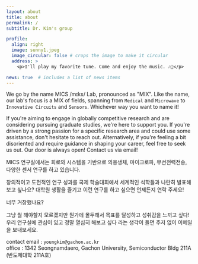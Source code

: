 ```yaml
---
layout: about
title: about
permalink: /
subtitle: Dr. Kim's group

profile:
  align: right
  image: sunny1.jpeg
  image_circular: false # crops the image to make it circular
  address: >
    <p>I'll play my favorite tune. Come and enjoy the music. 🎶🎵</p>

news: true  # includes a list of news items
---
```


We go by the name MICS /mɪks/ Lab, pronounced as "MIX". Like the name, our lab's focus is a MIX of fields, spanning from `Medical` and `Microwave` to `Innovative Circuits` and `Sensors`. Whichever way you want to name it!

If you're aiming to engage in globally competitive research and are considering pursuing graduate studies, we're here to support you. If you're driven by a strong passion for a specific research area and could use some assistance, don't hesitate to reach out. Alternatively, if you're feeling a bit disoriented and require guidance in shaping your career, feel free to seek us out. Our door is always open! Contact us via email!

MICS 연구실에서는 회로와 시스템을 기반으로 의용생체, 마이크로파, 무선전력전송, 다양한 센서 연구를 하고 있습니다. 

창의적이고 도전적인 연구 성과를 국제 학술대회에서 세계적인 석학들과 나란히 발표해보고 싶나요? 대학원 생활을 즐기고 이런 연구를 하고 싶으면 언제든지 연락 주세요! 

너무 거창했나요?

그냥 뭘 해야할지 모르겠지만 뭔가에 몰두해서 목표를 달성하고 성취감을 느끼고 싶다! 
우리 연구실에 관심이 있고 정말 열심히 해보고 싶다 라는 생각이 들면 주저 없이 이메일을 보내보세요.

contact email : `youngkim@gachon.ac.kr` <br>
office : 1342 Seongnamdaero, Gachon University, Semiconductor Bldg 211A (반도체대학 211A호)
